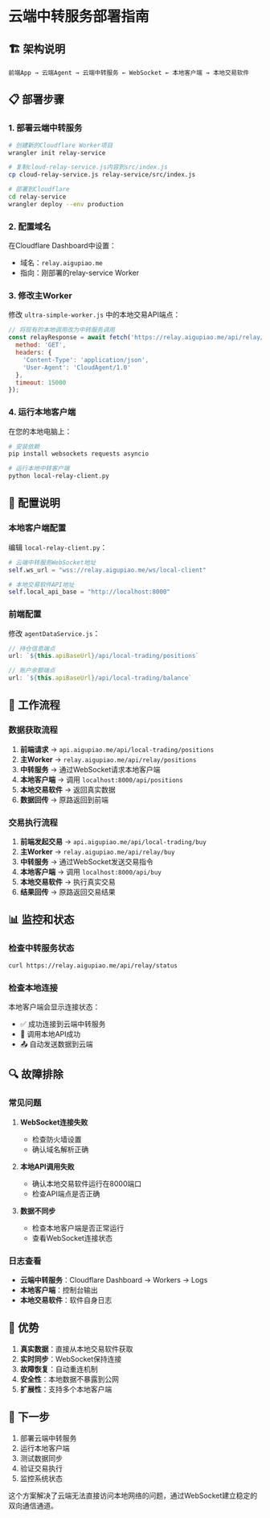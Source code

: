 # 云端中转服务部署指南

## 🏗️ 架构说明

```
前端App → 云端Agent → 云端中转服务 ← WebSocket ← 本地客户端 → 本地交易软件
```

## 📋 部署步骤

### 1. 部署云端中转服务

```bash
# 创建新的Cloudflare Worker项目
wrangler init relay-service

# 复制cloud-relay-service.js内容到src/index.js
cp cloud-relay-service.js relay-service/src/index.js

# 部署到Cloudflare
cd relay-service
wrangler deploy --env production
```

### 2. 配置域名

在Cloudflare Dashboard中设置：
- 域名：`relay.aigupiao.me`
- 指向：刚部署的relay-service Worker

### 3. 修改主Worker

修改 `ultra-simple-worker.js` 中的本地交易API端点：

```javascript
// 将现有的本地调用改为中转服务调用
const relayResponse = await fetch('https://relay.aigupiao.me/api/relay/positions', {
  method: 'GET',
  headers: {
    'Content-Type': 'application/json',
    'User-Agent': 'CloudAgent/1.0'
  },
  timeout: 15000
});
```

### 4. 运行本地客户端

在您的本地电脑上：

```bash
# 安装依赖
pip install websockets requests asyncio

# 运行本地中转客户端
python local-relay-client.py
```

## 🔧 配置说明

### 本地客户端配置

编辑 `local-relay-client.py`：

```python
# 云端中转服务WebSocket地址
self.ws_url = "wss://relay.aigupiao.me/ws/local-client"

# 本地交易软件API地址
self.local_api_base = "http://localhost:8000"
```

### 前端配置

修改 `agentDataService.js`：

```javascript
// 持仓信息端点
url: `${this.apiBaseUrl}/api/local-trading/positions`

// 账户余额端点  
url: `${this.apiBaseUrl}/api/local-trading/balance`
```

## 🚀 工作流程

### 数据获取流程

1. **前端请求** → `api.aigupiao.me/api/local-trading/positions`
2. **主Worker** → `relay.aigupiao.me/api/relay/positions`
3. **中转服务** → 通过WebSocket请求本地客户端
4. **本地客户端** → 调用 `localhost:8000/api/positions`
5. **本地交易软件** → 返回真实数据
6. **数据回传** → 原路返回到前端

### 交易执行流程

1. **前端发起交易** → `api.aigupiao.me/api/local-trading/buy`
2. **主Worker** → `relay.aigupiao.me/api/relay/buy`
3. **中转服务** → 通过WebSocket发送交易指令
4. **本地客户端** → 调用 `localhost:8000/api/buy`
5. **本地交易软件** → 执行真实交易
6. **结果回传** → 原路返回交易结果

## 📊 监控和状态

### 检查中转服务状态

```bash
curl https://relay.aigupiao.me/api/relay/status
```

### 检查本地连接

本地客户端会显示连接状态：
- ✅ 成功连接到云端中转服务
- 📡 调用本地API成功
- 📤 自动发送数据到云端

## 🔍 故障排除

### 常见问题

1. **WebSocket连接失败**
   - 检查防火墙设置
   - 确认域名解析正确

2. **本地API调用失败**
   - 确认本地交易软件运行在8000端口
   - 检查API端点是否正确

3. **数据不同步**
   - 检查本地客户端是否正常运行
   - 查看WebSocket连接状态

### 日志查看

- **云端中转服务**：Cloudflare Dashboard → Workers → Logs
- **本地客户端**：控制台输出
- **本地交易软件**：软件自身日志

## 🎯 优势

1. **真实数据**：直接从本地交易软件获取
2. **实时同步**：WebSocket保持连接
3. **故障恢复**：自动重连机制
4. **安全性**：本地数据不暴露到公网
5. **扩展性**：支持多个本地客户端

## 📝 下一步

1. 部署云端中转服务
2. 运行本地客户端
3. 测试数据同步
4. 验证交易执行
5. 监控系统状态

这个方案解决了云端无法直接访问本地网络的问题，通过WebSocket建立稳定的双向通信通道。
